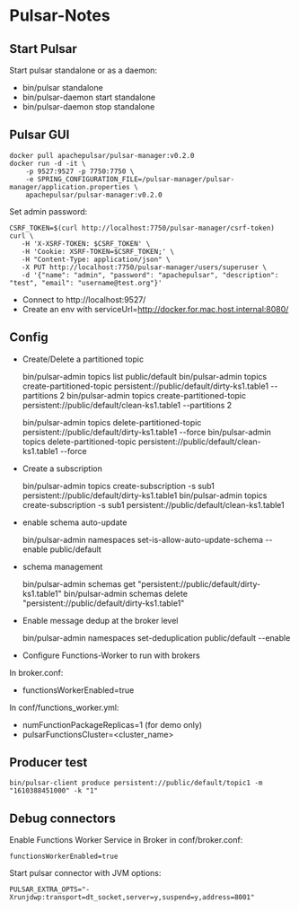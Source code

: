 # Pulsar-Notes

## Start Pulsar

Start pulsar standalone or as a daemon:
* bin/pulsar standalone
* bin/pulsar-daemon start standalone
* bin/pulsar-daemon stop standalone

## Pulsar GUI

    docker pull apachepulsar/pulsar-manager:v0.2.0
    docker run -d -it \
        -p 9527:9527 -p 7750:7750 \
        -e SPRING_CONFIGURATION_FILE=/pulsar-manager/pulsar-manager/application.properties \
        apachepulsar/pulsar-manager:v0.2.0

Set admin password:

    CSRF_TOKEN=$(curl http://localhost:7750/pulsar-manager/csrf-token)
    curl \
       -H 'X-XSRF-TOKEN: $CSRF_TOKEN' \
       -H 'Cookie: XSRF-TOKEN=$CSRF_TOKEN;' \
       -H "Content-Type: application/json" \
       -X PUT http://localhost:7750/pulsar-manager/users/superuser \
       -d '{"name": "admin", "password": "apachepulsar", "description": "test", "email": "username@test.org"}'


* Connect to http://localhost:9527/
* Create an env with serviceUrl=http://docker.for.mac.host.internal:8080/

## Config

* Create/Delete a partitioned topic

    bin/pulsar-admin topics list public/default
    bin/pulsar-admin topics create-partitioned-topic persistent://public/default/dirty-ks1.table1 --partitions 2
    bin/pulsar-admin topics create-partitioned-topic persistent://public/default/clean-ks1.table1 --partitions 2
    
    bin/pulsar-admin topics delete-partitioned-topic persistent://public/default/dirty-ks1.table1 --force
    bin/pulsar-admin topics delete-partitioned-topic persistent://public/default/clean-ks1.table1 --force

* Create a subscription

    bin/pulsar-admin topics create-subscription -s sub1 persistent://public/default/dirty-ks1.table1
    bin/pulsar-admin topics create-subscription -s sub1 persistent://public/default/clean-ks1.table1

* enable schema auto-update

    bin/pulsar-admin namespaces set-is-allow-auto-update-schema --enable public/default
    
* schema management

    bin/pulsar-admin schemas get "persistent://public/default/dirty-ks1.table1"
    bin/pulsar-admin schemas delete "persistent://public/default/dirty-ks1.table1"


* Enable message dedup at the broker level

    bin/pulsar-admin namespaces set-deduplication public/default --enable

* Configure Functions-Worker to run with brokers

In broker.conf:
* functionsWorkerEnabled=true

In conf/functions_worker.yml:
* numFunctionPackageReplicas=1 (for demo only)
* pulsarFunctionsCluster=<cluster_name>

## Producer test

    bin/pulsar-client produce persistent://public/default/topic1 -m "1610388451000" -k "1"


## Debug connectors

Enable Functions Worker Service in Broker in conf/broker.conf:

    functionsWorkerEnabled=true

Start pulsar connector with JVM options:

    PULSAR_EXTRA_OPTS="-Xrunjdwp:transport=dt_socket,server=y,suspend=y,address=8001"